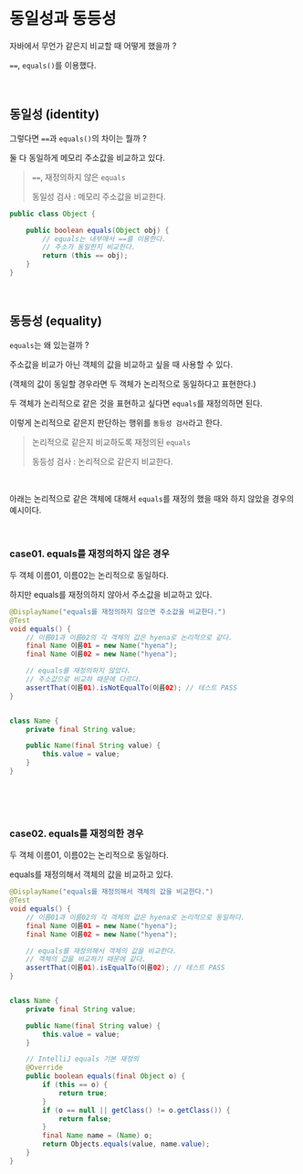 # 동일성과 동등성

자바에서 무언가 같은지 비교할 때 어떻게 했을까 ?

`==`, `equals()`를 이용했다.

<br>

## 동일성 (identity)

그렇다면 `==`과 `equals()`의 차이는 뭘까 ?

둘 다 동일하게 메모리 주소값을 비교하고 있다.

> `==`, 재정의하지 않은 `equals`
>
> 동일성 검사 : 메모리 주소값을 비교한다.

```java
public class Object {

    public boolean equals(Object obj) {
        // equals는 내부에서 ==를 이용한다.
        // 주소가 동일한지 비교한다.
        return (this == obj);
    }
}
```

<br>

## 동등성 (equality)

`equals`는 왜 있는걸까 ?

주소값을 비교가 아닌 객체의 값을 비교하고 싶을 때 사용할 수 있다.

(객체의 값이 동일할 경우라면 두 객체가 논리적으로 동일하다고 표현한다.)

두 객체가 논리적으로 같은 것을 표현하고 싶다면 `equals`를 재정의하면 된다.

이렇게 논리적으로 같은지 판단하는 행위를 `동등성 검사`라고 한다.

> 논리적으로 같은지 비교하도록 재정의된 `equals`
>
> 동등성 검사 : 논리적으로 같은지 비교한다.

<br>

아래는 논리적으로 같은 객체에 대해서 `equals`를 재정의 했을 때와 하지 않았을 경우의 예시이다.

<br>

### case01. equals를 재정의하지 않은 경우

두 객체 이름01, 이름02는 논리적으로 동일하다.

하지만 equals를 재정의하지 않아서 주소값을 비교하고 있다.

```java
@DisplayName("equals를 재정의하지 않으면 주소값을 비교한다.")
@Test
void equals() {
    // 이름01과 이름02의 각 객체의 값은 hyena로 논리적으로 같다.
    final Name 이름01 = new Name("hyena");
    final Name 이름02 = new Name("hyena");

    // equals를 재정의하지 않았다.
    // 주소값으로 비교하 때문에 다르다.
    assertThat(이름01).isNotEqualTo(이름02); // 테스트 PASS
}


class Name {
    private final String value;

    public Name(final String value) {
        this.value = value;
    }
}
```

<br>
<br>
<br>

### case02. equals를 재정의한 경우

두 객체 이름01, 이름02는 논리적으로 동일하다.

equals를 재정의해서 객체의 값을 비교하고 있다.

```java
@DisplayName("equals를 재정의해서 객체의 값을 비교한다.")
@Test
void equals() {
    // 이름01과 이름02의 각 객체의 값은 hyena로 논리적으로 동일하다.
    final Name 이름01 = new Name("hyena");
    final Name 이름02 = new Name("hyena");

    // equals를 재정의해서 객체의 값을 비교한다.
    // 객체의 값을 비교하기 때문에 같다.
    assertThat(이름01).isEqualTo(이름02); // 테스트 PASS
}


class Name {
    private final String value;

    public Name(final String value) {
        this.value = value;
    }

    // IntelliJ equals 기본 재정의
    @Override
    public boolean equals(final Object o) {
        if (this == o) {
            return true;
        }
        if (o == null || getClass() != o.getClass()) {
            return false;
        }
        final Name name = (Name) o;
        return Objects.equals(value, name.value);
    }
}
```
